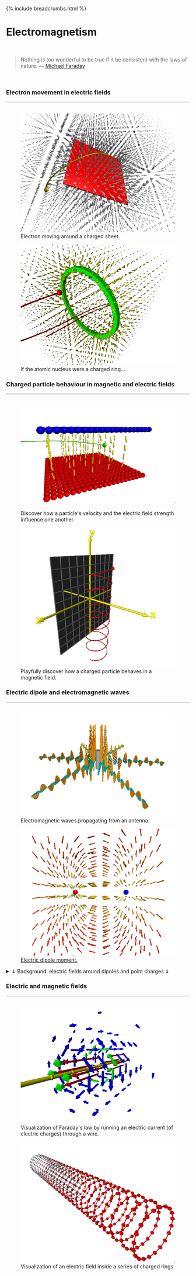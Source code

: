 {% include breadcrumbs.html %}

<a name="electromagnetism"></a>
# Electromagnetism
<div class="header_line"><br/></div>

<blockquote>
Nothing is too wonderful to be true if it be consistent with the laws of nature. &mdash;
<a href="https://en.wikipedia.org/wiki/Michael_Faraday">Michael Faraday</a>
</blockquote><br/>


### Electron movement in electric fields
<div style="border-top: 1px solid #999999"><br/></div>

<div class="double_image">
<figure class="left_image">
  <a href="charged_sheet.html">
    <img alt="Charged sheet" src="../images/charged_sheet.png" title="Click to animate"/>
  </a>
  <figcaption>Electron moving around a charged sheet.</figcaption>
</figure>
<figure class="right_image">
  <a href="charged_ring.html">
    <img alt="Electron spinning around charged ring" src="../images/electron_and_charged_ring.png" title="Click to animate"/>
  </a>
  <figcaption>If the atomic nucleus were a charged ring&#x2026;</figcaption>
</figure>
</div>
<p style="clear: both;"></p>


### Charged particle behaviour in magnetic and electric fields
<div style="border-top: 1px solid #999999"><br/></div>

<div class="double_image">
<figure class="left_image">
  <a href="moving_charge.html">
    <img alt="Particle in electric field" src="../images/particle_in_electric_field.png" title="Click to animate"/>
  </a>
  <figcaption><br/>Discover how a particle&apos;s velocity and the electric field strength influence one another.</figcaption>
</figure>
<figure class="right_image">
  <a href="helical_motion.html">
    <img alt="Helical motion" src="../images/helical_motion.png" title="Click to animate"/>
  </a>
  <figcaption>Playfully discover how a charged particle behaves in a magnetic field.</figcaption>
</figure>
</div>
<p style="clear: both;"></p>

### Electric dipole and electromagnetic waves
<div style="border-top: 1px solid #999999"><br/></div>

<div class="double_image">
<figure class="left_image">
  <a href="antenna.html">
    <img alt="Antenna" src="../images/antenna.png" title="Click to animate"/>
  </a>
  <figcaption>Electromagnetic waves propagating from an antenna.</figcaption>
</figure>
<figure class="right_image">
  <a href="dipole_field.html">
    <img alt="Electric field of a dipole" src="../images/dipole_field.png" title="Click to animate"/>
  </a>
  <figcaption><a href="https://en.wikipedia.org/wiki/Electric_dipole_moment">Electric dipole moment.</a></figcaption>
</figure>
</div>
<p style="clear: both;"></p>

<details>
  <summary><a>&dArr; Background: electric fields around dipoles and point charges &dArr;</a></summary>

For dipoles the field is given by

$$\vec{E} ( \vec{r} ) = \dfrac {1} {4\pi\epsilon_0} \dfrac {Q} {r^2} \hat{r}, \text{ with } \vec{F}(\vec{r}) = q \vec{E} (\vec{r}) = \dfrac {1} {4\pi\epsilon_{0}} \dfrac {qQ} {r^2}\hat{r} \text{ }$$

and for point charges by

$$\vec{E} ( \vec{r} ) = -\dfrac {1} {4\pi\epsilon_0} \nabla \bigg( \dfrac{\vec{r}  \cdot \vec{p}} {r^3} \bigg), \text{ where } \vec{p} = +q(\vec{r_{+}}) + -q(\vec{r_{-})}$$
</details>

<p></p>

### Electric and magnetic fields
<div style="border-top: 1px solid #999999"><br/></div>

<div class="double_image">
<figure class="left_image">
  <a href="faradays_law.html">
    <img alt="Faraday's law" src="../images/faradays_law.png" title="Click to animate"/>
  </a>
  <figcaption>Visualization of Faraday's law by running an electric current (of electric charges) through a wire.</figcaption>
</figure>
<figure class="right_image">
  <a href="charged_rings.html">
    <img alt="Charged rings" src="../images/charged_rings.png" title="Click to animate"/>
  </a>  
  <figcaption>Visualization of an electric field inside a series of charged rings.</figcaption>
</figure>
</div>
<p style="clear: both;"></p>

